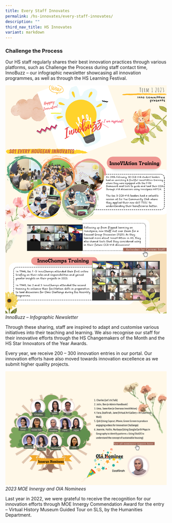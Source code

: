 ```yaml
---
title: Every Staff Innovates
permalink: /hs-innovates/every-staff-innovates/
description: ""
third_nav_title: HS Innovates
variant: markdown
---
```

### Challenge the Process

Our HS staff regularly shares their best innovation practices through various platforms, such as Challenge the Process during staff contact time, InnoBuzz – our infographic newsletter showcasing all innovation programmes, as well as through the HS Learning Festival. 

![](/images/InnoSpace/2023%20term%201%20innobuzz.png)
*InnoBuzz – Infographic Newsletter*

Through these sharing, staff are inspired to adapt and customise various initiatives into their teaching and learning. 
We also recognise our staff for their innovative efforts through the HS Changemakers of the Month and the HS Star Innovators of the Year Awards. 

Every year, we receive 200 – 300 innovation entries in our portal. Our innovation efforts have also moved towards innovation excellence as we submit higher quality projects.

![](/images/InnoSpace/recognition.png)
*2023 MOE Innergy and OIA Nominees*

Last year in 2022, we were grateful to receive the recognition for our innovation efforts through MOE Innergy Commendation Award for the entry –  Virtual History Museum Guided Tour on SLS, by the Humanities Department.